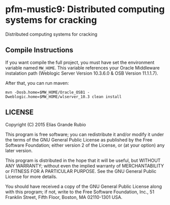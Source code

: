 # pfm-mustic9: Distributed computing systems for cracking
Distributed computing systems for cracking


## Compile Instructions
If you want compile the full project, you must have set the environment variable named `MW_HOME`. This variable references your Oracle Middleware instalation path (Weblogic Server Version 10.3.6.0 & OSB Version 11.1.1.7).

After that, you can run maven: 

`mvn -Dosb.home=$MW_HOME/Oracle_OSB1 -Dweblogic.home=$MW_HOME/wlserver_10.3 clean install`


## LICENSE
Copyright (C) 2015 Elías Grande Rubio

This program is free software; you can redistribute it and/or modify
it under the terms of the GNU General Public License as published by
the Free Software Foundation; either version 2 of the License, or
(at your option) any later version.

This program is distributed in the hope that it will be useful,
but WITHOUT ANY WARRANTY; without even the implied warranty of
MERCHANTABILITY or FITNESS FOR A PARTICULAR PURPOSE.  See the
GNU General Public License for more details.

You should have received a copy of the GNU General Public License along
with this program; if not, write to the Free Software Foundation, Inc.,
51 Franklin Street, Fifth Floor, Boston, MA 02110-1301 USA.
